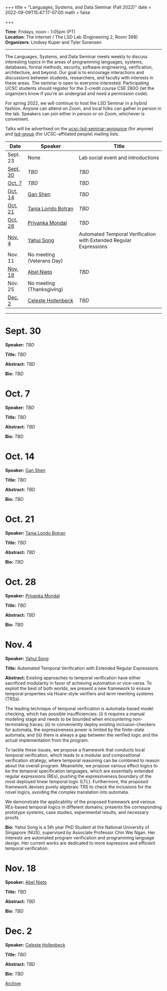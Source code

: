 +++
title = "Languages, Systems, and Data Seminar (Fall 2022)"
date = 2022-09-09T15:47:17-07:00
math = false

+++

**Time**: Fridays, noon - 1:05pm (PT) <br />
**Location**: The Internet / The LSD Lab (Engineering 2, Room 398) <br />
**Organizers**: Lindsey Kuper and Tyler Sorensen <br />

---

The Languages, Systems, and Data Seminar meets weekly to discuss interesting topics in the areas of programming languages, systems, databases, formal methods, security, software engineering, verification, architecture, and beyond.  Our goal is to encourage interactions and discussions between students, researchers, and faculty with interests in these areas.  The seminar is open to everyone interested.  Participating UCSC students should register for the 2-credit course CSE 280O (let the organizers know if you're an undergrad and need a permission code).

For spring 2022, we will continue to host the LSD Seminar in a hybrid fashion.  Anyone can attend on Zoom, and local folks can gather in person in the lab.  Speakers can join either in person or on Zoom, whichever is convenient.

Talks will be advertised on the [ucsc-lsd-seminar-announce](https://groups.google.com/g/ucsc-lsd-seminar-announce) (for anyone) and [lsd-group](https://groups.google.com/a/ucsc.edu/g/lsd-group/members) (for UCSC-affiliated people) mailing lists.

| Date                | Speaker                                                               | Title                                                             |
|-------              |---------                                                              |---------                                                          |
| Sept. 23            | None                                                                  | Lab social event and introductions                                |
| [Sept. 30](#sept-30)| _TBD_                                                                 | _TBD_                                                             |
| [Oct. 7](#oct-7)    | _TBD_                                                                 | _TBD_                                                             |
| [Oct. 14](#oct-14)  | [Gan Shen](https://gshen42.github.io/)                                | _TBD_                                                             |
| [Oct. 21](#oct-21)  | [Tania Lorido Botran](https://www.linkedin.com/in/tloridobotran/)     | _TBD_                                                             |
| [Oct. 28](#oct-28)  | [Priyanka Mondal](https://users.soe.ucsc.edu/~pmondal/)               | _TBD_                                                             |
| [Nov. 4](#nov-4)    | [Yahui Song](https://www.comp.nus.edu.sg/~yahuis/)                    | Automated Temporal Verification with Extended Regular Expressions |
| Nov. 11             | No meeting (Veterans Day)                                                                                                                 |
| [Nov. 18](#nov-18)  | [Abel Nieto](https://abeln.github.io/)                                | _TBD_                                                             |
| Nov. 25             | No meeting (Thanksgiving)                                                                                                                 |
| [Dec. 2](#dec-2)    | [Celeste Hollenbeck](https://cahollenbeck.github.io/)                 | _TBD_                                                             |

---

# Sept. 30

**Speaker:** _TBD_

**Title:** _TBD_

**Abstract:** _TBD_

**Bio:** _TBD_

# Oct. 7

**Speaker:** _TBD_

**Title:** _TBD_

**Abstract:** _TBD_

**Bio:** _TBD_

# Oct. 14

**Speaker:** [Gan Shen](https://gshen42.github.io/)

**Title:** _TBD_

**Abstract:** _TBD_

**Bio:** _TBD_

# Oct. 21

**Speaker:** [Tania Lorido Botran](https://www.linkedin.com/in/tloridobotran/)

**Title:** _TBD_

**Abstract:** _TBD_

**Bio:** _TBD_

# Oct. 28

**Speaker:** [Priyanka Mondal](https://users.soe.ucsc.edu/~pmondal/)

**Title:** _TBD_

**Abstract:** _TBD_

**Bio:** _TBD_

# Nov. 4

**Speaker:** [Yahui Song](https://www.comp.nus.edu.sg/~yahuis/)

**Title:** Automated Temporal Verification with Extended Regular Expressions

**Abstract:** Existing approaches to temporal verification have either sacrificed modularity in favor of achieving automation or vice-versa. To exploit the best of both worlds, we present a new framework to ensure temporal properties via Hoare-style verifiers and term rewriting systems (TRSs).

The leading technique of temporal verification is automata-based model checking, which has possible insufficiencies: (i) it requires a manual modeling stage and needs to be bounded when encountering non-terminating traces; (ii) to conveniently deploy existing inclusion-checkers for automata, the expressiveness power is limited by the finite-state automata; and (iii) there is always a gap between the verified logic and the actual implementation from the program.

To tackle these issues, we propose a framework that conducts local temporal verification, which leads to a modular and compositional verification strategy, where temporal reasoning can be combined to reason about the overall program. Meanwhile, we propose various effect logics to be the temporal specification languages, which are essentially extended regular expressions (REs), pushing the expressiveness boundary of the most deployed linear temporal logic (LTL). Furthermore, the proposed framework devises purely algebraic TRS to check the inclusions for the novel logics, avoiding the complex translation into automata.

We demonstrate the applicability of the proposed framework and various REs-based temporal logics in different domains; presents the corresponding prototype systems, case studies, experimental results, and necessary proofs.

**Bio:** Yahui Song is a 5th year PhD Student at the National University of Singapore (NUS), supervised by Associate Professor Chin Wei Ngan. Her interests are automated program verification and programming language design. Her current works are dedicated to more expressive and efficient temporal verification. 

# Nov. 18

**Speaker:** [Abel Nieto](https://abeln.github.io/)

**Title:** _TBD_

**Abstract:** _TBD_

**Bio:** _TBD_

# Dec. 2

**Speaker:** [Celeste Hollenbeck](https://cahollenbeck.github.io/)

**Title:** _TBD_

**Abstract:** _TBD_

**Bio:** _TBD_

[Archive](../)
